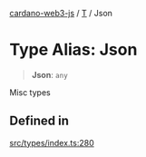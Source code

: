 [cardano-web3-js](../../../index.md) / [T](../index.md) / Json

# Type Alias: Json

> **Json**: `any`

Misc types

## Defined in

[src/types/index.ts:280](https://github.com/xray-network/cardano-web3-js/blob/0efa60054f9e70c553f4bc789b93f1afba32576f/src/types/index.ts#L280)
